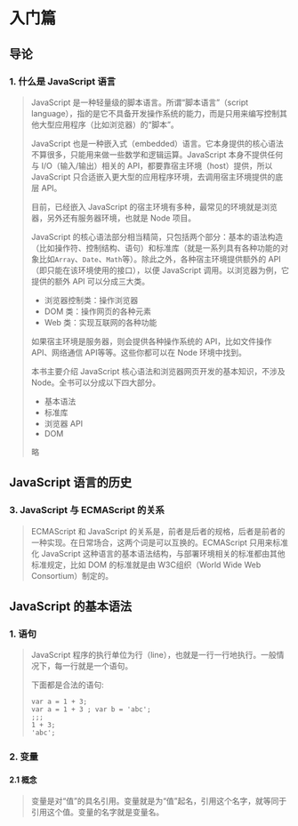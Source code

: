 # 入门篇

## 导论

### 1. 什么是 JavaScript 语言

> JavaScript 是一种轻量级的脚本语言。所谓“脚本语言”（script language），指的是它不具备开发操作系统的能力，而是只用来编写控制其他大型应用程序（比如浏览器）的“脚本”。
>
> JavaScript 也是一种嵌入式（embedded）语言。它本身提供的核心语法不算很多，只能用来做一些数学和逻辑运算。JavaScript 本身不提供任何与 I/O（输入/输出）相关的 API，都要靠宿主环境（host）提供，所以 JavaScript 只合适嵌入更大型的应用程序环境，去调用宿主环境提供的底层 API。
>
> 目前，已经嵌入 JavaScript 的宿主环境有多种，最常见的环境就是浏览器，另外还有服务器环境，也就是 Node 项目。
>
> JavaScript 的核心语法部分相当精简，只包括两个部分：基本的语法构造（比如操作符、控制结构、语句）和标准库（就是一系列具有各种功能的对象比如`Array`、`Date`、`Math`等）。除此之外，各种宿主环境提供额外的 API（即只能在该环境使用的接口），以便 JavaScript 调用。以浏览器为例，它提供的额外 API 可以分成三大类。
>
> * 浏览器控制类：操作浏览器
> * DOM 类：操作网页的各种元素
> * Web 类：实现互联网的各种功能
>
> 如果宿主环境是服务器，则会提供各种操作系统的 API，比如文件操作 API、网络通信 API等等。这些你都可以在 Node 环境中找到。
>
> 本书主要介绍 JavaScript 核心语法和浏览器网页开发的基本知识，不涉及 Node。全书可以分成以下四大部分。
>
> * 基本语法
> * 标准库
> * 浏览器 API
> * DOM
>
> 略

## 

## JavaScript 语言的历史

### 3. JavaScript 与 ECMAScript 的关系

> ECMAScript 和 JavaScript 的关系是，前者是后者的规格，后者是前者的一种实现。在日常场合，这两个词是可以互换的。ECMAScript 只用来标准化 JavaScript 这种语言的基本语法结构，与部署环境相关的标准都由其他标准规定，比如 DOM 的标准就是由 W3C组织（World Wide Web Consortium）制定的。

## 

## JavaScript 的基本语法

### 1. 语句

> JavaScript 程序的执行单位为行（line），也就是一行一行地执行。一般情况下，每一行就是一个语句。
>
> 下面都是合法的语句:
>
> ```
> var a = 1 + 3;
> var a = 1 + 3 ; var b = 'abc';
> ;;;
> 1 + 3;
> 'abc';
> ```

### 2. 变量

#### 2.1 概念

> 变量是对“值”的具名引用。变量就是为“值”起名，引用这个名字，就等同于引用这个值。变量的名字就是变量名。




